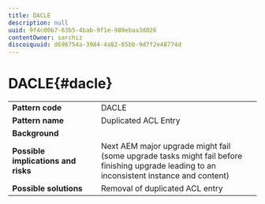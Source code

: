 ```yaml
---
title: DACLE
description: null
uuid: 9f4c00b7-63b5-4bab-9f1e-989ebaa3d026
contentOwner: sarchiz
discoiquuid: d696754a-3984-4a82-85bb-9d7f2e48774d
---
```


# DACLE{#dacle}

<table>
 <tbody>
  <tr>
   <td><strong>Pattern code</strong></td>
   <td>DACLE</td>
  </tr>
  <tr>
   <td><strong>Pattern name</strong></td>
   <td>Duplicated ACL Entry</td>
  </tr>
  <tr>
   <td><strong>Background</strong></td>
   <td> </td>
  </tr>
  <tr>
   <td><strong>Possible implications and risks</strong></td>
   <td>Next AEM major upgrade might fail (some upgrade tasks might fail before <br /> finishing upgrade leading to an inconsistent instance and content)</td>
  </tr>
  <tr>
   <td><strong>Possible solutions</strong></td>
   <td>Removal of duplicated ACL entry</td>
  </tr>
 </tbody>
</table>

